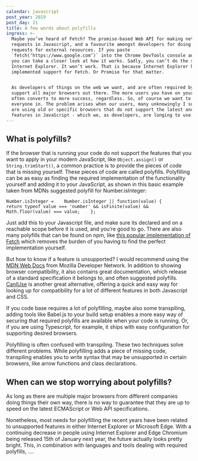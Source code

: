 ```yaml
---
calendar: javascript
post_year: 2019
post_day: 21
title: A few words about polyfills
ingress: >-
  Maybe you’ve heard of Fetch? The promise-based Web API for making network
  requests in Javascript, and a favourite amongst developers for doing HTTP
  requests for external resources. If you paste
  `fetch(‘https://www.google.com’)` into the Chrome DevTools console and run it
  you can take a closer look at how it works. Sadly, you can’t do the same in
  Internet Explorer. It won’t work. That is because Internet Explorer has not
  implemented support for Fetch. Or Promise for that matter.


  As developers of things on the web we want, and are often required by law, to
  support all major browsers out there. The more users you have on your web site
  often converts to more success, regardless. So, of course we want to invite
  everyone in. The problem arises when our users, many unknowingly I suppose,
  are using old or specific browsers that do not support the latest and greatest
  features in JavaScript - which we, as developers, are longing to use.
---
```

## What is polyfills?

If the browser that is running your code do not support the features that you want to apply in your modern JavaScript, like `Object.assign()` or `String.trimStart()`, a common practice is to provide the pieces of code that is missing yourself. These pieces of code are called polyfills. Polyfilling can be as easy as finding the required implementation of the functionality yourself and adding it to your JavaScript, as shown in this basic example taken from MDNs suggested polyfill for Number.isInteger: 

```
Number.isInteger =    Number.isInteger || function(value) {        return typeof value === 'number' && isFinite(value) && Math.floor(value) === value;    };
```

Just add this to your Javascript file, and make sure its declared and on a reachable scope before it is used, and you’re good to go. There are also many polyfills that can be found on npm, like [this popular implementation of Fetch](https://www.npmjs.com/package/whatwg-fetch) which removes the burden of you having to find the perfect implementation yourself. 

But how to know if a feature is unsupported? I would recommend using the [MDN Web Docs](https://developer.mozilla.org/en-US/) from Mozilla Developer Network. In addition to showing browser compatibility, it also contains great documentation, which release of a standard specification it belongs to, and often suggested polyfills. [CanIUse](https://caniuse.com/) is another great alternative, offering a quick and easy way for looking up for compatibility for a lot of different features in both Javascript and CSS.

If you code base requires a lot of polyfilling, maybe also some transpiling, adding tools like Babel.js to your build setup enables a more easy way of securing that required polyfills are available when your code is running. Or, if you are using Typescript, for example, it ships with easy configuration for supporting desired browsers.

Polyfilling is often confused with transpiling. These two techniques solve different problems. While polyfilling adds a piece of missing code, transpiling enables you to write syntax that may be unsupported in certain browsers, like arrow functions and class declarations.

## When can we stop worrying about polyfills?

As long as there are multiple major browsers from different companies doing things their own way, there is no way to guarantee that they are up to speed on the latest ECMAScript or Web API specifications. 

Nonetheless, most needs for polyfilling the recent years have been related to unsupported features in either Internet Explorer or Microsoft Edge. With a continuing decrease in people using Internet Explorer and Edge Chromium being released 15th of January next year, the future actually looks pretty bright. This, in combination with languages and tools dealing with required polyfills, ....
